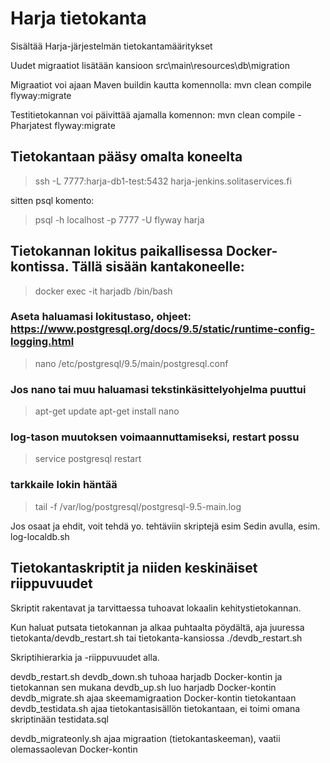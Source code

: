 # Harja tietokanta

Sisältää Harja-järjestelmän tietokantamääritykset

Uudet migraatiot lisätään kansioon src\main\resources\db\migration

Migraatiot voi ajaan Maven buildin kautta komennolla: mvn clean compile flyway:migrate

Testitietokannan voi päivittää ajamalla komennon: mvn clean compile -Pharjatest flyway:migrate

## Tietokantaan pääsy omalta koneelta

> ssh -L 7777:harja-db1-test:5432 harja-jenkins.solitaservices.fi

sitten psql komento:

> psql -h localhost -p 7777 -U flyway harja


## Tietokannan lokitus paikallisessa Docker-kontissa. Tällä sisään kantakoneelle:
> docker exec -it harjadb /bin/bash
### Aseta haluamasi lokitustaso, ohjeet: https://www.postgresql.org/docs/9.5/static/runtime-config-logging.html
> nano /etc/postgresql/9.5/main/postgresql.conf
### Jos nano tai muu haluamasi tekstinkäsittelyohjelma puuttui
> apt-get update
> apt-get install nano
### log-tason muutoksen voimaannuttamiseksi, restart possu
> service postgresql restart
### tarkkaile lokin häntää
> tail -f /var/log/postgresql/postgresql-9.5-main.log

Jos osaat ja ehdit, voit tehdä yo. tehtäviin skriptejä esim Sedin avulla, esim. log-localdb.sh

## Tietokantaskriptit ja niiden keskinäiset riippuvuudet

Skriptit rakentavat ja tarvittaessa tuhoavat lokaalin kehitystietokannan.

Kun haluat putsata tietokannan ja alkaa puhtaalta pöydältä, 
aja juuressa tietokanta/devdb_restart.sh tai tietokanta-kansiossa ./devdb_restart.sh

Skriptihierarkia ja -riippuvuudet alla.

devdb_restart.sh
    devdb_down.sh tuhoaa harjadb Docker-kontin ja tietokannan sen mukana
    devdb_up.sh luo harjadb Docker-kontin 
        devdb_migrate.sh ajaa skeemamigraation Docker-kontin tietokantaan
        devdb_testidata.sh ajaa tietokantasisällön tietokantaan, ei toimi omana skriptinään
            testidata.sql 

devdb_migrateonly.sh ajaa migraation (tietokantaskeeman), vaatii olemassaolevan Docker-kontin
